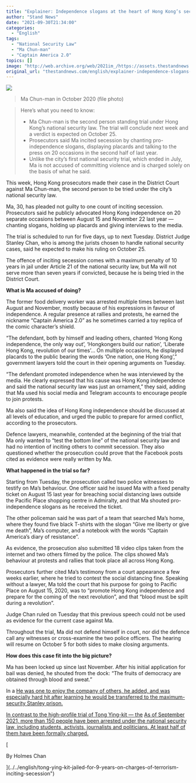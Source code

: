 ```yaml
---
title: "Explainer: Independence slogans at the heart of Hong Kong’s second security law trial"
author: "Stand News"
date: "2021-09-30T21:34:00"
categories:
  - "English"
tags:
  - "National Security Law"
  - "Ma Chun-man"
  - "Captain America 2.0"
topics: []
image: "http://web.archive.org/web/2021im_/https://assets.thestandnews.com/media/photos/20201028-25_RZXbJ_zuP5gud.png"
original_url: "thestandnews.com/english/explainer-independence-slogans-at-the-heart-of-hong-kongs-second-security-law-trial"
---
```

![](http://web.archive.org/web/2021im_/https://assets.thestandnews.com/media/photos/20201028-25_RZXbJ_zuP5gud.png)
> Ma Chun-man in October 2020 (file photo)

> Here’s what you need to know:
> 
> *   Ma Chun-man is the second person standing trial under Hong Kong’s national security law. The trial will conclude next week and a verdict is expected on October 25.
> *   Prosecutors said Ma incited secession by chanting pro-independence slogans, displaying placards and talking to the press on 20 occasions in the second half of last year.
> *   Unlike the city’s first national security trial, which ended in July, Ma is not accused of committing violence and is charged solely on the basis of what he said.

This week, Hong Kong prosecutors made their case in the District Court against Ma Chun-man, the second person to be tried under the city’s national security law.

Ma, 30, has pleaded not guilty to one count of inciting secession. Prosecutors said he publicly advocated Hong Kong independence on 20 separate occasions between August 15 and November 22 last year — chanting slogans, holding up placards and giving interviews to the media.

The trial is scheduled to run for five days, up to next Tuesday. District Judge Stanley Chan, who is among the jurists chosen to handle national security cases, said he expected to make his ruling on October 25.

The offence of inciting secession comes with a maximum penalty of 10 years in jail under Article 21 of the national security law, but Ma will not serve more than seven years if convicted, because he is being tried in the District Court.

**What is Ma accused of doing?**

The former food delivery worker was arrested multiple times between last August and November, mostly because of his expressions in favour of independence. A regular presence at rallies and protests, he earned the nickname “Captain America 2.0” as he sometimes carried a toy replica of the comic character’s shield. 

“The defendant, both by himself and leading others, chanted ‘Hong Kong independence, the only way out’, ‘Hongkongers build our nation’, ‘Liberate Hong Kong, revolution of our times’... On multiple occasions, he displayed placards to the public bearing the words ‘One nation, one Hong Kong’,” government lawyers told the court in their opening arguments on Tuesday.

“The defendant promoted independence when he was interviewed by the media. He clearly expressed that his cause was Hong Kong independence and said the national security law was just an ornament,” they said, adding that Ma used his social media and Telegram accounts to encourage people to join protests.

Ma also said the idea of Hong Kong independence should be discussed at all levels of education, and urged the public to prepare for armed conflict, according to the prosecutors.

Defence lawyers, meanwhile, contended at the beginning of the trial that Ma only wanted to “test the bottom line” of the national security law and had no intention of inciting others to commit secession. They also questioned whether the prosecution could prove that the Facebook posts cited as evidence were really written by Ma.

**What happened in the trial so far?**

Starting from Tuesday, the prosecution called two police witnesses to testify on Ma’s behaviour. One officer said he issued Ma with a fixed penalty ticket on August 15 last year for breaching social distancing laws outside the Pacific Place shopping centre in Admiralty, and that Ma shouted pro-independence slogans as he received the ticket.

The other policeman said he was part of a team that searched Ma’s home, where they found five black T-shirts with the slogan “Give me liberty or give me death”, Ma’s computer, and a notebook with the words “Captain America’s diary of resistance”.

As evidence, the prosecution also submitted 18 video clips taken from the internet and two others filmed by the police. The clips showed Ma’s behaviour at protests and rallies that took place all across Hong Kong.

Prosecutors further cited Ma’s testimony from a court appearance a few weeks earlier, where he tried to contest the social distancing fine. Speaking without a lawyer, Ma told the court that his purpose for going to Pacific Place on August 15, 2020, was to “promote Hong Kong independence and prepare for the coming of the next revolution”, and that “blood must be spilt during a revolution”.

Judge Chan ruled on Tuesday that this previous speech could not be used as evidence for the current case against Ma.

Throughout the trial, Ma did not defend himself in court, nor did the defence call any witnesses or cross-examine the two police officers. The hearing will resume on October 5 for both sides to make closing arguments. 

**How does this case fit into the big picture?**

Ma has been locked up since last November. After his initial application for bail was denied, he shouted from the dock: “The fruits of democracy are obtained through blood and sweat.”

In a [He was one to enjoy the company of others, he added, and was especially hard hit after learning he would be transferred to the maximum-security Stanley prison.](../../politics/%E5%9C%8B%E5%AE%89%E6%B3%95%E5%85%83%E5%B9%B4-%E5%B0%88%E8%A8%AA-%E9%82%84%E6%8A%BC%E9%80%BE-7-%E5%80%8B%E6%9C%88-%E7%BE%8E%E9%9A%8A-2-0-%E9%A6%AC%E4%BF%8A%E6%96%87%E7%94%B1%E5%A0%85%E5%9F%B7%E5%88%B0%E6%94%BE%E6%89%8B") 

[](../../politics/%E5%9C%8B%E5%AE%89%E6%B3%95%E5%85%83%E5%B9%B4-%E5%B0%88%E8%A8%AA-%E9%82%84%E6%8A%BC%E9%80%BE-7-%E5%80%8B%E6%9C%88-%E7%BE%8E%E9%9A%8A-2-0-%E9%A6%AC%E4%BF%8A%E6%96%87%E7%94%B1%E5%A0%85%E5%9F%B7%E5%88%B0%E6%94%BE%E6%89%8B")

[In contrast to the high-profile trial of Tong Ying-kit — the](../../politics/%E5%9C%8B%E5%AE%89%E6%B3%95%E5%85%83%E5%B9%B4-%E5%B0%88%E8%A8%AA-%E9%82%84%E6%8A%BC%E9%80%BE-7-%E5%80%8B%E6%9C%88-%E7%BE%8E%E9%9A%8A-2-0-%E9%A6%AC%E4%BF%8A%E6%96%87%E7%94%B1%E5%A0%85%E5%9F%B7%E5%88%B0%E6%94%BE%E6%89%8B") [As of September 2021, more than 150 people have been arrested under the national security law, including students, activists, journalists and politicians. At least half of them have been formally charged.](../../english/tong-ying-kit-jailed-for-9-years-on-charges-of-terrorism-inciting-secession")

[

By Holmes Chan

](../../english/tong-ying-kit-jailed-for-9-years-on-charges-of-terrorism-inciting-secession")